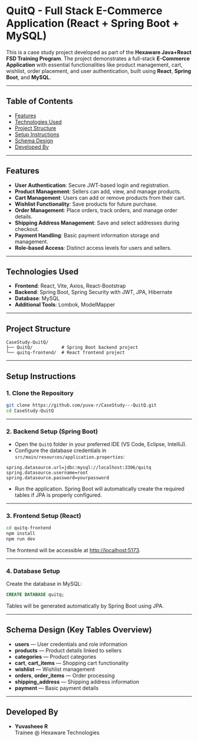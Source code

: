 
# QuitQ - Full Stack E-Commerce Application (React + Spring Boot + MySQL)

This is a case study project developed as part of the **Hexaware Java+React FSD Training Program**. The project demonstrates a full-stack **E-Commerce Application** with essential functionalities like product management, cart, wishlist, order placement, and user authentication, built using **React**, **Spring Boot**, and **MySQL**.

---

## Table of Contents

- [Features](#features)  
- [Technologies Used](#technologies-used)  
- [Project Structure](#project-structure)  
- [Setup Instructions](#setup-instructions)  
- [Schema Design](#schema-design)  
- [Developed By](#developed-by)  

---

## Features

- **User Authentication**: Secure JWT-based login and registration.  
- **Product Management**: Sellers can add, view, and manage products.  
- **Cart Management**: Users can add or remove products from their cart.  
- **Wishlist Functionality**: Save products for future purchase.  
- **Order Management**: Place orders, track orders, and manage order details.  
- **Shipping Address Management**: Save and select addresses during checkout.  
- **Payment Handling**: Basic payment information storage and management.  
- **Role-based Access**: Distinct access levels for users and sellers.  

---

## Technologies Used

- **Frontend**: React, Vite, Axios, React-Bootstrap  
- **Backend**: Spring Boot, Spring Security with JWT, JPA, Hibernate  
- **Database**: MySQL  
- **Additional Tools**: Lombok, ModelMapper  

---

## Project Structure

```
CaseStudy-QuitQ/
├── QuitQ/           # Spring Boot backend project
└── quitq-frontend/  # React frontend project
```

---

## Setup Instructions

### 1. Clone the Repository

```bash
git clone https://github.com/yuva-r/CaseStudy---QuitQ.git  
cd CaseStudy-QuitQ  
```

---

### 2. Backend Setup (Spring Boot)

- Open the `QuitQ` folder in your preferred IDE (VS Code, Eclipse, IntelliJ).  
- Configure the database credentials in `src/main/resources/application.properties`:  

```properties
spring.datasource.url=jdbc:mysql://localhost:3306/quitq  
spring.datasource.username=root  
spring.datasource.password=yourpassword  
```

- Run the application. Spring Boot will automatically create the required tables if JPA is properly configured.  

---

### 3. Frontend Setup (React)

```bash
cd quitq-frontend  
npm install  
npm run dev  
```

The frontend will be accessible at [http://localhost:5173](http://localhost:5173).

---

### 4. Database Setup

Create the database in MySQL:

```sql
CREATE DATABASE quitq;
```

Tables will be generated automatically by Spring Boot using JPA.

---

## Schema Design (Key Tables Overview)

- **users** — User credentials and role information  
- **products** — Product details linked to sellers  
- **categories** — Product categories  
- **cart**, **cart_items** — Shopping cart functionality  
- **wishlist** — Wishlist management  
- **orders**, **order_items** — Order processing  
- **shipping_address** — Shipping address information  
- **payment** — Basic payment details  

---

## Developed By

- **Yuvasheee R**  
  Trainee @ Hexaware Technologies  

